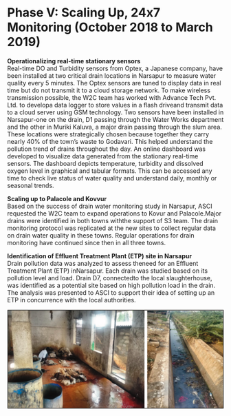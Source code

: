 # Phase V: Scaling Up, 24x7 Monitoring \(October 2018 to March 2019\)

**Operationalizing real-time stationary sensors**  
Real-time DO and Turbidity sensors from Optex, a Japanese company, have been installed at two critical drain locations in Narsapur to measure water quality every 5 minutes. The Optex sensors are tuned to display data in real time but do not transmit it to a cloud storage network. To make wireless transmission possible, the W2C team has worked with Advance Tech Pvt. Ltd. to developa data logger to store values in a flash driveand transmit data to a cloud server using GSM technology. Two sensors have been installed in Narsapur-one on the drain, D1 passing through the Water Works department and the other in Muriki Kaluva, a major drain passing through the slum area. These locations were strategically chosen because together they carry nearly 40% of the town’s waste to Godavari. This helped understand the pollution trend of drains throughout the day. An online dashboard was developed to visualize data generated from the stationary real-time sensors. The dashboard depicts temperature, turbidity and dissolved oxygen level in graphical and tabular formats. This can be accessed any time to check live status of water quality and understand daily, monthly or seasonal trends.

**Scaling up to Palacole and Kovvur**  
Based on the success of drain water monitoring study in Narsapur, ASCI requested the W2C team to expand operations to Kovur and Palacole.Major drains were identified in both towns withthe support of S3 team. The drain monitoring protocol was replicated at the new sites to collect regular data on drain water quality in these towns. Regular operations for drain monitoring have continued since then in all three towns.

**Identification of Effluent Treatment Plant \(ETP\) site in Narsapur**  
Drain pollution data was analyzed to assess theneed for an Effluent Treatment Plant \(ETP\) inNarsapur. Each drain was studied based on its pollution level and load. Drain D7, connectedto the local slaughterhouse, was identified as a potential site based on high pollution load in the drain. The analysis was presented to ASCI to support their idea of setting up an ETP in concurrence with the local authorities.

![Figure 18: Picture showing waste water released near a slaughterhouse in Narsapur into a drain that finally meets River Godavari](../../.gitbook/assets/image%20%2828%29.png)



